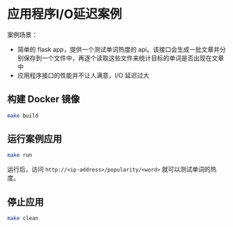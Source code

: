 # 应用程序I/O延迟案例

案例场景：

* 简单的 flask app，提供一个测试单词热度的 api。该接口会生成一批文章并分别保存到一个文件中，再逐个读取这些文件来统计目标的单词是否出现在文章中
* 应用程序接口的性能并不让人满意，I/O 延迟过大

## 构建 Docker 镜像

```sh
make build
```

## 运行案例应用

```sh
make run
```

运行后，访问 `http://<ip-address>/popularity/<word>` 就可以测试单词的热度。

## 停止应用

```sh
make clean
```
